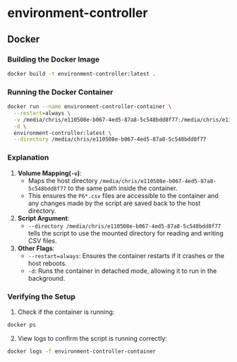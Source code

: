# environment-controller

## Docker
### Building the Docker Image
```bash
docker build -t environment-controller:latest .
```

### Running the Docker Container
```bash
docker run --name environment-controller-container \
  --restart=always \
  -v /media/chris/e110508e-b067-4ed5-87a8-5c548bdd8f77:/media/chris/e110508e-b067-4ed5-87a8-5c548bdd8f77 \
  -d \
  environment-controller:latest \
  --directory /media/chris/e110508e-b067-4ed5-87a8-5c548bdd8f77

```

### Explanation
1. <b>Volume Mapping(`-v`)</b>:
    * Maps the host directory `/media/chris/e110508e-b067-4ed5-87a8-5c548bdd8f77` to the same path inside the container.
    * This ensures the `P6*.csv` files are accessible to the container and any changes made by the script are saved back to the host directory.
2. <b>Script Argument</b>:
    * `--directory /media/chris/e110508e-b067-4ed5-87a8-5c548bdd8f77` tells the script to use the mounted directory for reading and writing CSV files.
3. <b>Other Flags</b>:
    * `--restart=always`: Ensures the container restarts if it crashes or the host reboots.
    * `-d`: Runs the container in detached mode, allowing it to run in the background.

### Verifying the Setup
1. Check if the container is running:
```bash
docker ps
```
2. View logs to confirm the script is running correctly:
```bash
docker logs -f environment-controller-container
```